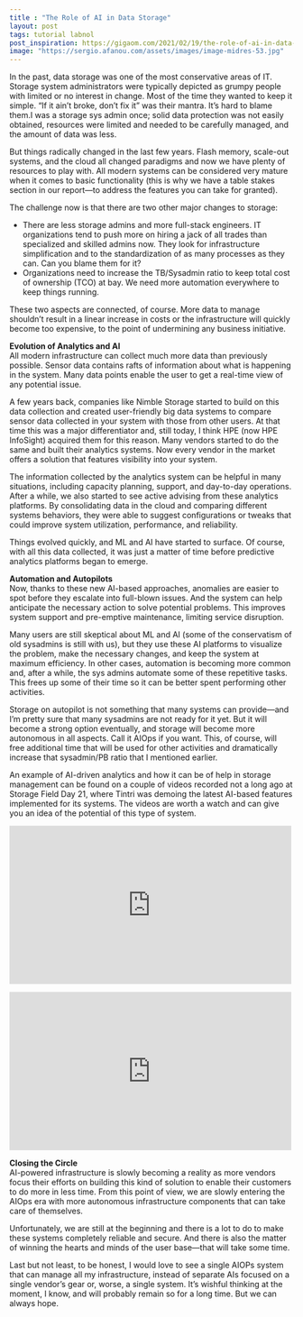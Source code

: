```yaml
---
title : "The Role of AI in Data Storage"
layout: post
tags: tutorial labnol
post_inspiration: https://gigaom.com/2021/02/19/the-role-of-ai-in-data-storage/
image: "https://sergio.afanou.com/assets/images/image-midres-53.jpg"
---
```


<p>In the past, data storage was one of the most conservative areas of IT. Storage system administrators were typically depicted as grumpy people with limited or no interest in change. Most of the time they wanted to keep it simple. “If it ain’t broke, don’t fix it” was their mantra. It’s hard to blame them.I was a storage sys admin once; solid data protection was not easily obtained, resources were limited and needed to be carefully managed, and the amount of data was less.</p>
<p>But things radically changed in the last few years. Flash memory, scale-out systems, and the cloud all changed paradigms and now we have plenty of resources to play with. All modern systems can be considered very mature when it comes to basic functionality (this is why we have a table stakes section in our report—to address the features you can take for granted).</p>
<p>The challenge now is that there are two other major changes to storage:</p>
<ul>
<li>There are less storage admins and more full-stack engineers. IT organizations tend to push more on hiring a jack of all trades than specialized and skilled admins now. They look for infrastructure simplification and to the standardization of as many processes as they can. Can you blame them for it?</li>
<li>Organizations need to increase the TB/Sysadmin ratio to keep total cost of ownership (TCO) at bay. We need more automation everywhere to keep things running.</li>
</ul>
<p>These two aspects are connected, of course. More data to manage shouldn’t result in a linear increase in costs or the infrastructure will quickly become too expensive, to the point of undermining any business initiative.</p>
<p><strong>Evolution of Analytics and AI</strong><br />
All modern infrastructure can collect much more data than previously possible. Sensor data contains rafts of information about what is happening in the system. Many data points enable the user to get a real-time view of any potential issue.</p>
<p>A few years back, companies like Nimble Storage started to build on this data collection and created user-friendly big data systems to compare sensor data collected in your system with those from other users. At that time this was a major differentiator and, still today, I think HPE (now HPE InfoSight) acquired them for this reason. Many vendors started to do the same and built their analytics systems. Now every vendor in the market offers a solution that features visibility into your system.</p>
<p>The information collected by the analytics system can be helpful in many situations, including capacity planning, support, and day-to-day operations. After a while, we also started to see active advising from these analytics platforms. By consolidating data in the cloud and comparing different systems behaviors, they were able to suggest configurations or tweaks that could improve system utilization, performance, and reliability.</p>
<p>Things evolved quickly, and ML and AI have started to surface. Of course, with all this data collected, it was just a matter of time before predictive analytics platforms began to emerge.</p>
<p><strong>Automation and Autopilots</strong><br />
Now, thanks to these new AI-based approaches, anomalies are easier to spot before they escalate into full-blown issues. And the system can help anticipate the necessary action to solve potential problems. This improves system support and pre-emptive maintenance, limiting service disruption.</p>
<p>Many users are still skeptical about ML and AI (some of the conservatism of old sysadmins is still with us), but they use these AI platforms to visualize the problem, make the necessary changes, and keep the system at maximum efficiency. In other cases, automation is becoming more common and, after a while, the sys admins automate some of these repetitive tasks. This frees up some of their time so it can be better spent performing other activities.</p>
<p>Storage on autopilot is not something that many systems can provide—and I’m pretty sure that many sysadmins are not ready for it yet. But it will become a strong option eventually, and storage will become more autonomous in all aspects. Call it AIOps if you want. This, of course, will free additional time that will be used for other activities and dramatically increase that sysadmin/PB ratio that I mentioned earlier.</p>
<p>An example of AI-driven analytics and how it can be of help in storage management can be found on a couple of videos recorded not a long ago at Storage Field Day 21, where Tintri was demoing the latest AI-based features implemented for its systems. The videos are worth a watch and can give you an idea of the potential of this type of system.</p>
<p><iframe title="Tintri Anomaly Detection Demonstration" width="500" height="281" src="https://www.youtube.com/embed/hrATdtjZ8GE?feature=oembed" frameborder="0" allow="accelerometer; autoplay; clipboard-write; encrypted-media; gyroscope; picture-in-picture" allowfullscreen></iframe></p>
<p><iframe title="Tintri Analytics Advisor Demonstration" width="500" height="281" src="https://www.youtube.com/embed/uJW5C-w8NZk?feature=oembed" frameborder="0" allow="accelerometer; autoplay; clipboard-write; encrypted-media; gyroscope; picture-in-picture" allowfullscreen></iframe></p>
<p><strong>Closing the Circle</strong><br />
AI-powered infrastructure is slowly becoming a reality as more vendors focus their efforts on building this kind of solution to enable their customers to do more in less time. From this point of view, we are slowly entering the AIOps era with more autonomous infrastructure components that can take care of themselves.</p>
<p>Unfortunately, we are still at the beginning and there is a lot to do to make these systems completely reliable and secure. And there is also the matter of winning the hearts and minds of the user base—that will take some time.</p>
<p>Last but not least, to be honest, I would love to see a single AIOPs system that can manage all my infrastructure, instead of separate AIs focused on a single vendor’s gear or, worse, a single system. It’s wishful thinking at the moment, I know, and will probably remain so for a long time. But we can always hope.</p>
